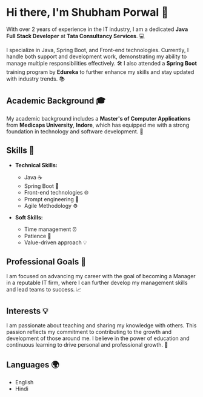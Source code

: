 # Hi there, I'm Shubham Porwal 🚀

With over 2 years of experience in the IT industry, I am a dedicated **Java Full Stack Developer** at **Tata Consultancy Services**. 💻

I specialize in Java, Spring Boot, and Front-end technologies. Currently, I handle both support and development work, demonstrating my ability to manage multiple responsibilities effectively. 🛠️ I also attended a **Spring Boot** training program by **Edureka** to further enhance my skills and stay updated with industry trends. 📚

## Academic Background 🎓
My academic background includes a **Master's of Computer Applications** from **Medicaps University**, **Indore**, which has equipped me with a strong foundation in technology and software development. 🏫

## Skills 🌟
- **Technical Skills:**
  - Java ☕
  - Spring Boot 🌿
  - Front-end technologies 🌐
  - Prompt engineering 🤖
  - Agile Methodology ⚙️

- **Soft Skills:**
  - Time management ⏰
  - Patience 🧘
  - Value-driven approach 💡

## Professional Goals 🎯
I am focused on advancing my career with the goal of becoming a Manager in a reputable IT firm, where I can further develop my management skills and lead teams to success. 📈

## Interests 💡
I am passionate about teaching and sharing my knowledge with others. This passion reflects my commitment to contributing to the growth and development of those around me. I believe in the power of education and continuous learning to drive personal and professional growth. 🌱

## Languages 🌍
- English
- Hindi
